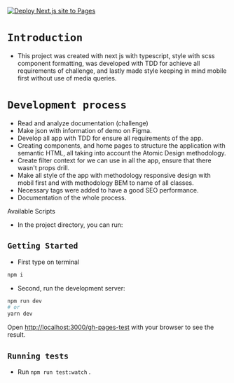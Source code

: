 [![Deploy Next.js site to Pages](https://github.com/Davidalbort/ddb/actions/workflows/nextjs.yml/badge.svg)](https://github.com/Davidalbort/ddb/actions/workflows/nextjs.yml)
# `Introduction`

  * This project was created with next js with typescript, style with scss component formatting, was developed with TDD for achieve all requirements of challenge, and lastly made style keeping in mind mobile first without use of media queries. 


# `Development process`

* Read and analyze documentation (challenge)
* Make json with information of demo on Figma.
* Develop all app with TDD for ensure all requirements of the app.
* Creating components, and home pages to structure the application with semantic HTML, all taking into account the Atomic Design methodology.
* Create filter context for we can use in all the app, ensure that there wasn't props drill.
* Make all style of the app with methodology responsive design with mobil first and with methodology BEM to name of all classes.
* Necessary tags were added to have a good SEO performance.
* Documentation of the whole process.



Available Scripts

* In the project directory, you can run:

 ## `Getting Started`

* First type on terminal

```bash
npm i
```

* Second, run the development server:

```bash
npm run dev
# or
yarn dev
```

Open [http://localhost:3000/gh-pages-test](http://localhost:3000) with your browser to see the result.

## `Running tests`

* Run `npm run test:watch` .

